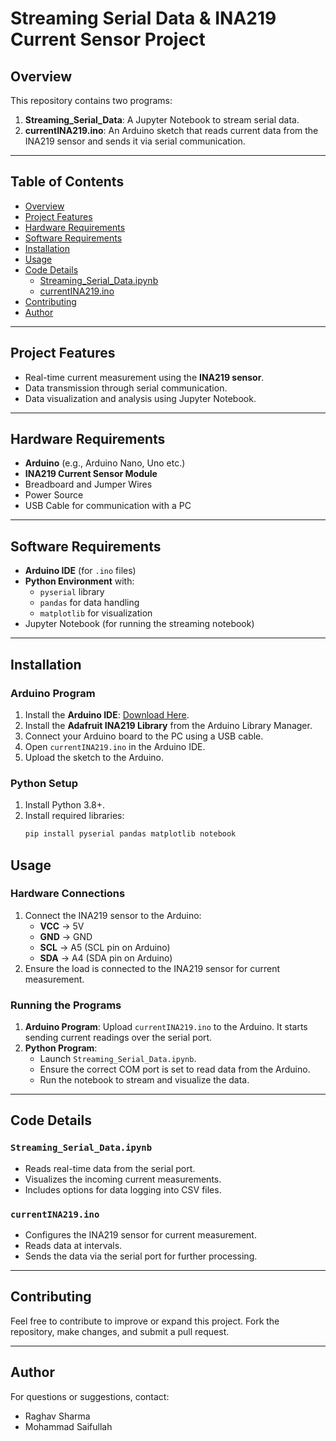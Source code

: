 # Streaming Serial Data & INA219 Current Sensor Project

## Overview
This repository contains two programs:

1. **Streaming_Serial_Data**: A Jupyter Notebook to stream serial data.
2. **currentINA219.ino**: An Arduino sketch that reads current data from the INA219 sensor and sends it via serial communication.

---

## Table of Contents
- [Overview](#overview)
- [Project Features](#project-features)
- [Hardware Requirements](#hardware-requirements)
- [Software Requirements](#software-requirements)
- [Installation](#installation)
- [Usage](#usage)
- [Code Details](#code-details)
  - [Streaming_Serial_Data.ipynb](#streaming_serial_datainb)
  - [currentINA219.ino](#currentina219ino)
- [Contributing](#contributing)
- [Author](#author)

---

## Project Features
- Real-time current measurement using the **INA219 sensor**.
- Data transmission through serial communication.
- Data visualization and analysis using Jupyter Notebook.

---

## Hardware Requirements
- **Arduino** (e.g., Arduino Nano, Uno etc.)
- **INA219 Current Sensor Module**
- Breadboard and Jumper Wires
- Power Source
- USB Cable for communication with a PC

---

## Software Requirements
- **Arduino IDE** (for `.ino` files)
- **Python Environment** with:
  - `pyserial` library
  - `pandas` for data handling
  - `matplotlib` for visualization
- Jupyter Notebook (for running the streaming notebook)

---

## Installation

### Arduino Program
1. Install the **Arduino IDE**: [Download Here](https://www.arduino.cc/en/software).
2. Install the **Adafruit INA219 Library** from the Arduino Library Manager.
3. Connect your Arduino board to the PC using a USB cable.
4. Open `currentINA219.ino` in the Arduino IDE.
5. Upload the sketch to the Arduino.

### Python Setup
1. Install Python 3.8+.
2. Install required libraries:
   ```bash
   pip install pyserial pandas matplotlib notebook
   ```

## Usage

### Hardware Connections
1. Connect the INA219 sensor to the Arduino:
   - **VCC** → 5V
   - **GND** → GND
   - **SCL** → A5 (SCL pin on Arduino)
   - **SDA** → A4 (SDA pin on Arduino)
2. Ensure the load is connected to the INA219 sensor for current measurement.

### Running the Programs
1. **Arduino Program**: Upload `currentINA219.ino` to the Arduino. It starts sending current readings over the serial port.
2. **Python Program**:
   - Launch `Streaming_Serial_Data.ipynb`.
   - Ensure the correct COM port is set to read data from the Arduino.
   - Run the notebook to stream and visualize the data.

---

## Code Details

### `Streaming_Serial_Data.ipynb`
- Reads real-time data from the serial port.
- Visualizes the incoming current measurements.
- Includes options for data logging into CSV files.

### `currentINA219.ino`
- Configures the INA219 sensor for current measurement.
- Reads data at intervals.
- Sends the data via the serial port for further processing.

---

## Contributing
Feel free to contribute to improve or expand this project. Fork the repository, make changes, and submit a pull request.

---

## Author
For questions or suggestions, contact:
-  Raghav Sharma
-  Mohammad Saifullah
   
